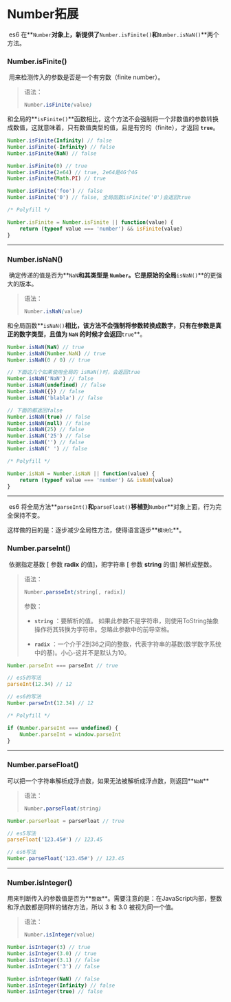 # Number拓展

​	es6 在**`Number`**对象上，新提供了**`Number.isFinite()`**和**`Number.isNaN()`**两个方法。

### Number.isFinite()

​	用来检测传入的参数是否是一个有穷数（finite number）。

> 语法：
>
> ```css
> Number.isFinite(value)
> ```
>

​		和全局的**`isFinite()`**函数相比，这个方法不会强制将一个非数值的参数转换成数值，这就意味着，只有数值类型的值，且是有穷的（finite），才返回 **`true`**。

```javascript
Number.isFinite(Infinity) // false
Number.isFinite(-Infinity) // false
Number.isFinite(NaN) // false

Number.isFinite(0) // true
Number.isFinite(2e64) // true, 2e64是4G个4G
Number.isFinite(Math.PI) // true

Number.isFinite('foo') // false
Number.isFinite('0') // false, 全局函数isFinite('0')会返回true
```

```js
/* Polyfill */

Number.isFinite = Number.isFinite || function(value) {
	return (typeof value === 'number') && isFinite(value)
}
```

---

### Number.isNaN()

​	确定传递的值是否为**`NaN`**和其类型是 **`Number`**。它是原始的全局**`isNaN()`**的更强大的版本。

> 语法：
>
> ```css
> Number.isNaN(value)
> ```
>
> 

​		和全局函数**`isNaN()`**相比，该方法不会强制将参数转换成数字，只有在参数是真正的数字类型，且值为 `NaN` 的时候才会返回**`true`**。

```javascript
Number.isNaN(NaN) // true
Number.isNaN(Number.NaN) // true
Number.isNaN(0 / 0) // true

// 下面这几个如果使用全局的 isNaN()时，会返回true
Number.isNaN('NaN') // false
Number.isNaN(undefined) // false
Number.isNaN({}) // false
Number.isNaN('blabla') // false

// 下面的都返回false
Number.isNaN(true) // false
Number.isNaN(null) // false
Number.isNaN(25) // false
Number.isNaN('25') // false
Number.isNaN('') // false
Number.isNaN(' ') // false
```

```js
/* Polyfill */

Number.isNaN = Number.isNaN || function(value) {
	return (typeof value === 'number') && isNaN(value)
}
```

---

​	es6 将全局方法**`parseInt()`**和**`parseFloat()`**移植到**`Number`**对象上面，行为完全保持不变。

​	这样做的目的是：逐步减少全局性方法，使得语言逐步**`模块化`**。

### Number.parseInt()

​	依据指定基数 [ 参数 **radix** 的值]，把字符串 [ 参数 **string** 的值] 解析成整数。

> 语法：
>
> ```css
> Number.parsseInt(string[, radix])
> ```
>
> 参数：
>
> * **`string`** ：要解析的值。 如果此参数不是字符串，则使用ToString抽象操作将其转换为字符串。忽略此参数中的前导空格。
>
> * **`radix`** ：一个介于2到36之间的整数，代表字符串的基数(数学数字系统中的基)。小心-这并不是默认为10。
>
> 

```javascript
Number.parseInt === parseInt // true

// es5的写法
parseInt(12.34) // 12

// es6的写法
Number.parseInt(12.34) // 12
```

```js
/* Polyfill */

if (Number.parseInt === undefined) {
	Number.parseInt = window.parseInt
}
```

---

### Number.parseFloat()

​	可以把一个字符串解析成浮点数，如果无法被解析成浮点数，则返回**`NaN`**

> 语法：
>
> ```css
> Number.parseFloat(string)
> ```
>

```javascript
Number.parseFloat = parseFloat // true

// es5写法
parseFloat('123.45#') // 123.45

// es6写法
Number.parseFloat('123.45#') // 123.45
```

---

### Number.isInteger()

​		用来判断传入的参数值是否为**`整数`**。需要注意的是：在JavaScript内部，整数和浮点数都是同样的储存方法，所以 3 和 3.0 被视为同一个值。

> 语法：
>
> ```css
> Number.isInteger(value)
> ```
>

```javascript
Number.isInteger(3) // true
Number.isInteger(3.0) // true
Number.isInteger(3.1) // false
Number.isInteger('3') // false

Number.isInteger(NaN) // false
Number.isInteger(Infinity) // false
Number.isInteger(true) // false
```
